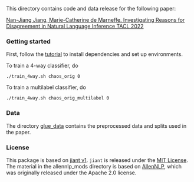 This directory contains code and data release for the following paper:

[Nan-Jiang Jiang, Marie-Catherine de Marneffe. Investigating Reasons for Disagreement in Natural Language Inference TACL 2022](https://arxiv.org/abs/2209.03392)

### Getting started

First, follow the [tutorial](tutorials/setup_tutorial.md) to install dependencies and set up environments.

To train a 4-way classifier, do
```
./train_4way.sh chaos_orig 0
```

To train a multilabel classifier, do
```
./train_4way.sh chaos_orig_multilabel 0
```


### Data
The directory [glue_data](glue_data) contains the preprocessed data and splits used in the paper.

 
### License

This package is based on [jiant v1](https://github.com/nyu-mll/jiant-v1-legacy).
`jiant` is released under the [MIT License](LICENSE.md). The material in the allennlp_mods directory is based on [AllenNLP](https://github.com/allenai/allennlp), which was originally released under the Apache 2.0 license.